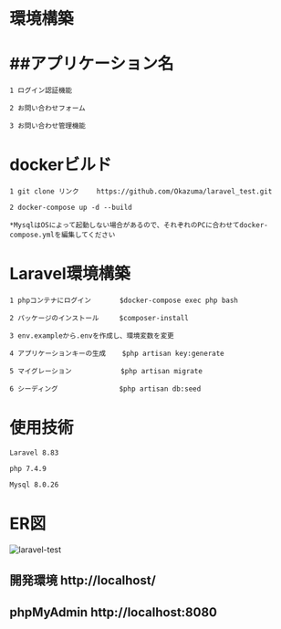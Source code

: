 環境構築　　
=====
##アプリケーション名  
=====
    1 ログイン認証機能  
    
    2 お問い合わせフォーム 
    
    3 お問い合わせ管理機能  
    
dockerビルド  
=====
    1 git clone リンク 　　https://github.com/Okazuma/laravel_test.git  
    
    2 docker-compose up -d --build  
    
    *MysqlはOSによって起動しない場合があるので、それぞれのPCに合わせてdocker-compose.ymlを編集してください

Laravel環境構築  
=====
    1 phpコンテナにログイン       $docker-compose exec php bash  
    
    2 パッケージのインストール     $composer-install  
    
    3 env.exampleから.envを作成し、環境変数を変更  
    
    4 アプリケーションキーの生成    $php artisan key:generate  
    
    5 マイグレーション            $php artisan migrate  
    
    6 シーディング               $php artisan db:seed  

使用技術  
=====
    Laravel 8.83  
    
    php 7.4.9  
    
    Mysql 8.0.26  

ER図  
=====
![laravel-test](https://github.com/Okazuma/laravel_test/assets/160417297/0601e39a-fcd4-42ac-a63a-37a6885b512d) 


開発環境   http://localhost/  
-----

phpMyAdmin   http://localhost:8080  
-----
